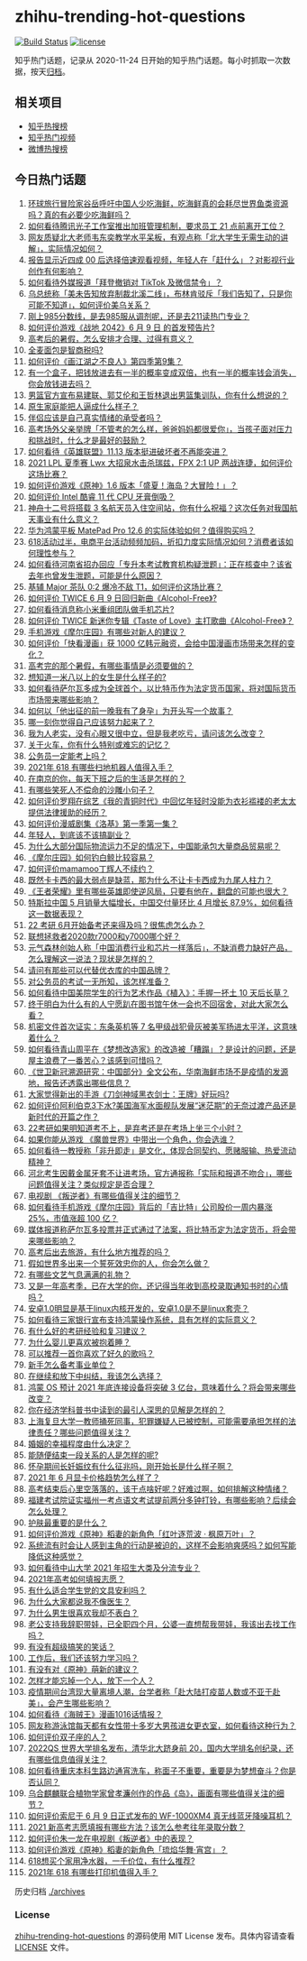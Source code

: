 # zhihu-trending-hot-questions

[![Build Status](https://github.com/justjavac/zhihu-trending-hot-questions/workflows/ci/badge.svg?branch=master)](https://github.com/justjavac/zhihu-trending-hot-questions/actions)
[![license](https://img.shields.io/github/license/justjavac/zhihu-trending-hot-questions)](https://github.com/justjavac/zhihu-trending-hot-questions/blob/master/LICENSE)

知乎热门话题，记录从 2020-11-24 日开始的知乎热门话题。每小时抓取一次数据，按天[归档](./archives)。

## 相关项目

- [知乎热搜榜](https://github.com/justjavac/zhihu-trending-top-search)
- [知乎热门视频](https://github.com/justjavac/zhihu-trending-hot-video)
- [微博热搜榜](https://github.com/justjavac/weibo-trending-hot-search)

## 今日热门话题

<!-- BEGIN -->
<!-- 最后更新时间 Thu Jun 10 2021 14:10:13 GMT+0800 (China Standard Time) -->

1. [环球旅行冒险家谷岳呼吁中国人少吃海鲜，吃海鲜真的会耗尽世界鱼类资源吗？真的有必要少吃海鲜吗？](https://www.zhihu.com/question/463886399)
2. [如何看待腾讯光子工作室推出加班管理机制，要求员工 21
   点前离开工位？](https://www.zhihu.com/question/464150896)
3. [网友质疑北大老师韦东奕教学水平呆板，有观点称「北大学生无需生动的讲解」，实际情况如何？](https://www.zhihu.com/question/463589084)
4. [报告显示近四成 00
   后选择倍速观看视频，年轻人在「赶什么」？对影视行业创作有何影响？](https://www.zhihu.com/question/464019954)
5. [如何看待外媒报道「拜登撤销对 TikTok 及微信禁令」？](https://www.zhihu.com/question/464157297)
6. [乌总统称「美未告知放弃制裁北溪二线」，布林肯驳斥「我们告知了，只是你可能不知道」，如何评价美乌关系？](https://www.zhihu.com/question/464060123)
7. [刚上985分数线，是去985服从调剂呢，还是去211读热门专业？](https://www.zhihu.com/question/448604507)
8. [如何评价游戏《战地 2042》6 月 9 日 的首发预告片?](https://www.zhihu.com/question/464165838)
9. [高考后的暑假，怎么安排才合理、过得有意义？](https://www.zhihu.com/question/31284169)
10. [全麦面包是智商税吗?](https://www.zhihu.com/question/416804902)
11. [如何评价《画江湖之不良人》第四季第9集？](https://www.zhihu.com/question/462893407)
12. [有一个盒子，把钱放进去有一半的概率变成双倍，也有一半的概率钱会消失，你会放钱进去吗？](https://www.zhihu.com/question/463236177)
13. [男篮官方宣布易建联、郭艾伦和王哲林退出男篮集训队，你有什么想说的？](https://www.zhihu.com/question/464171039)
14. [原生家庭能把人逼成什么样子？](https://www.zhihu.com/question/445787783)
15. [伴侣应该是自己真实情绪的承受者吗？](https://www.zhihu.com/question/302561314)
16. [高考场外父亲举牌「不管考的怎么样，爸爸妈妈都很爱你」，当孩子面对压力和挑战时，什么才是最好的鼓励？](https://www.zhihu.com/question/464058857)
17. [如何看待《英雄联盟》11.13 版本挺进破坏者不再能突进？](https://www.zhihu.com/question/463953447)
18. [2021 LPL 夏季赛 Lwx 大招泉水击杀瑞兹，FPX 2:1 UP
    两战连捷，如何评价这场比赛？](https://www.zhihu.com/question/464087771)
19. [如何评价游戏《原神》1.6 版本「盛夏！海岛？大冒险！」？](https://www.zhihu.com/question/464073550)
20. [如何评价 Intel 酷睿 11 代 CPU 牙膏倒吸？](https://www.zhihu.com/question/441892505)
21. [神舟十二号将搭载 3
    名航天员入住空间站，你有什么祝福？这次任务对我国航天事业有什么意义？](https://www.zhihu.com/question/464203408)
22. [华为鸿蒙平板 MatePad Pro 12.6
    的实际体验如何？值得购买吗？](https://www.zhihu.com/question/464198645)
23. [618活动过半，电商平台活动频频加码，折扣力度实际情况如何？消费者该如何理性参与？](https://www.zhihu.com/question/464028524)
24. [如何看待河南省招办回应「专升本考试教育机构疑泄题」：正在核查中？该省去年也曾发生泄题，可能是什么原因？](https://www.zhihu.com/question/464094074)
25. [基辅 Major 茶队 0:2 爆冷不敌
    T1，如何评价这场比赛？](https://www.zhihu.com/question/464122557)
26. [如何评价 TWICE 6 月 9
    日回归新曲《Alcohol-Free》?](https://www.zhihu.com/question/464107220)
27. [如何看待消息称小米重组团队做手机芯片?](https://www.zhihu.com/question/464043487)
28. [如何评价 TWICE 新迷你专辑《Taste of
    Love》主打歌曲《Alcohol-Free》？](https://www.zhihu.com/question/464106498)
29. [手机游戏《摩尔庄园》有哪些对新人的建议？](https://www.zhihu.com/question/462564990)
30. [如何评价「快看漫画」获 1000
    亿韩元融资，会给中国漫画市场带来怎样的变化？](https://www.zhihu.com/question/464056519)
31. [高考完的那个暑假，有哪些事情是必须要做的？](https://www.zhihu.com/question/464055526)
32. [想知道一米八以上的女生是什么样子的?](https://www.zhihu.com/question/433141761)
33. [如何看待萨尔瓦多成为全球首个，以比特币作为法定货币国家，将对国际货币市场带来哪些影响？](https://www.zhihu.com/question/464147867)
34. [如何以「他出征的前一晚我有了身孕」为开头写一个故事？](https://www.zhihu.com/question/432905258)
35. [哪一刻你觉得自己应该努力起来了？](https://www.zhihu.com/question/463880646)
36. [我为人老实，没有心眼又很中立，但是我老吃亏，请问该怎么改变？](https://www.zhihu.com/question/446711038)
37. [关于火车，你有什么特别或难忘的记忆？](https://www.zhihu.com/question/463714171)
38. [公务员一定能考上吗？](https://www.zhihu.com/question/463166599)
39. [2021年 618 有哪些扫地机器人值得入手？](https://www.zhihu.com/question/457255349)
40. [在南京的你，每天下班之后的生活是怎样的？](https://www.zhihu.com/question/463893798)
41. [有哪些笑死人不偿命的沙雕小句子？](https://www.zhihu.com/question/446274242)
42. [如何评价罗翔在综艺《我的青铜时代》中回忆年轻时没能为衣衫褴褛的老太太提供法律援助的经历？](https://www.zhihu.com/question/464013828)
43. [如何评价漫威剧集《洛基》第一季第一集？](https://www.zhihu.com/question/464034803)
44. [年轻人，到底该不该搞副业？](https://www.zhihu.com/question/448721015)
45. [为什么大部分国际物流运力不足的情况下，中国能承包大量商品贸易呢？](https://www.zhihu.com/question/463894187)
46. [《摩尔庄园》如何钓白鲸比较容易？](https://www.zhihu.com/question/463403987)
47. [如何评价mamamoo丁辉人不续约？](https://www.zhihu.com/question/464084992)
48. [既然卡卡西的最大弱点是缺蓝，那为什么不让卡卡西成为九尾人柱力？](https://www.zhihu.com/question/459339714)
49. [《王者荣耀》里有哪些英雄即使逆风局，只要有他在，翻盘的可能也很大？](https://www.zhihu.com/question/462971541)
50. [特斯拉中国 5 月销量大幅增长，中国交付量环比 4 月增长
    87.9%，如何看待这一数据表现？](https://www.zhihu.com/question/463536427)
51. [22 考研 6月开始备考还来得及吗？很焦虑怎么办？](https://www.zhihu.com/question/464058784)
52. [联想拯救者2020款r7000和y7000哪个好？](https://www.zhihu.com/question/394249932)
53. [元气森林创始人称「中国消费行业和芯片一样落后」，不缺消费力缺好产品，怎么理解这一说法？现状是怎样的？](https://www.zhihu.com/question/464022675)
54. [请问有那些可以代替优衣库的中国品牌？](https://www.zhihu.com/question/451270885)
55. [对公务员的考试一无所知，该怎样准备？](https://www.zhihu.com/question/321438898)
56. [如何看待中国美院学生的行为艺术作品《植入》：手握一抔土 10
    天后长草？](https://www.zhihu.com/question/463307719)
57. [终于明白为什么有的人宁愿趴在图书馆午休一会也不回宿舍，对此大家怎么看？](https://www.zhihu.com/question/456455985)
58. [机密文件首次证实：东条英机等 7
    名甲级战犯骨灰被美军扬进太平洋，这意味着什么？](https://www.zhihu.com/question/463707211)
59. [如何看待青山周平在《梦想改造家》的改造被「糟蹋」？是设计的问题，还是屋主浪费了一番苦心？该感到可惜吗？](https://www.zhihu.com/question/462730740)
60. [《世卫新冠溯源研究：中国部分》全文公布，华南海鲜市场不是疫情的发源地，报告还透露出哪些信息？](https://www.zhihu.com/question/464006198)
61. [大家觉得新出的手游《刀剑神域黑衣剑士：王牌》好玩吗?](https://www.zhihu.com/question/464041915)
62. [如何评价阿利伯克3下水?美国海军水面舰队发展“迷茫期”的无奈过渡产品还是新时代的开篇之作？](https://www.zhihu.com/question/463924306)
63. [22考研如果明知道考不上，是弃考还是在考场上坐三个小时？](https://www.zhihu.com/question/463857051)
64. [如果你能从游戏 《魔兽世界》中带出一个角色，你会选谁？](https://www.zhihu.com/question/462389624)
65. [如何看待一教授称「非升即走」是文化，体现合同契约、愿赌服输、热爱流动精神？](https://www.zhihu.com/question/464057866)
66. [河北考生因戴金属牙套不让进考场，官方通报称「实际和报道不吻合」，哪些问题值得关注？类似规定是否合理？](https://www.zhihu.com/question/463806366)
67. [电视剧 《叛逆者》有哪些值得关注的细节？](https://www.zhihu.com/question/463726081)
68. [如何看待手机游戏《摩尔庄园》背后的「吉比特」公司股价一周内暴涨 25%，市值涨超 100
    亿？](https://www.zhihu.com/question/463704962)
69. [媒体报道称萨尔瓦多投票并正式通过了法案，将比特币定为法定货币，将会带来哪些影响？](https://www.zhihu.com/question/463566253)
70. [高考后出去旅游，有什么地方推荐的吗？](https://www.zhihu.com/question/459482130)
71. [假如世界多出来一个誓死效忠你的人，你会怎么做？](https://www.zhihu.com/question/462848357)
72. [有哪些文艺气息满满的礼物？](https://www.zhihu.com/question/54909953)
73. [又是一年高考季，已在大学的你，还记得当年收到高校录取通知书时的心情吗？](https://www.zhihu.com/question/461328713)
74. [安卓1.0明显是基于linux内核开发的，安卓1.0是不是linux套壳？](https://www.zhihu.com/question/463995705)
75. [如何看待三家银行宣布支持鸿蒙操作系统，具有怎样的实际意义？](https://www.zhihu.com/question/463778303)
76. [有什么好的考研经验和复习建议？](https://www.zhihu.com/question/281957516)
77. [为什么婴儿更喜欢被抱着睡？](https://www.zhihu.com/question/454465321)
78. [可以推荐一首你喜欢了好久的歌吗？](https://www.zhihu.com/question/461209882)
79. [新手怎么备考事业单位？](https://www.zhihu.com/question/434514549)
80. [在继续和放下中纠结，我该怎么选择？](https://www.zhihu.com/question/463424165)
81. [鸿蒙 OS 预计 2021 年底连接设备将突破 3
    亿台，意味着什么？将会带来哪些改变？](https://www.zhihu.com/question/463834577)
82. [你在经济学科普书中读到的最引人深思的见解是怎样的？](https://www.zhihu.com/question/456001371)
83. [上海复旦大学一教师捅死同事，犯罪嫌疑人已被控制，可能需要承担怎样的法律责任？哪些问题值得关注？](https://www.zhihu.com/question/463773359)
84. [婚姻的幸福程度由什么决定？](https://www.zhihu.com/question/459300547)
85. [能随便结束一段关系的人是怎样的呢?](https://www.zhihu.com/question/463377855)
86. [怀孕期间长妊娠纹有什么征兆吗，刚开始长是什么样子啊？](https://www.zhihu.com/question/309491806)
87. [2021 年 6 月显卡价格趋势怎么样了？](https://www.zhihu.com/question/462608710)
88. [高考结束后心里空落落的，该干点啥好呢？好难过啊，如何排解这种情绪？](https://www.zhihu.com/question/463903480)
89. [福建考试院证实福州一考点语文考试提前两分多钟打铃，有哪些影响？后续会怎么处理？](https://www.zhihu.com/question/463943012)
90. [护肤最重要的是什么？](https://www.zhihu.com/question/428147299)
91. [如何评价游戏《原神》稻妻的新角色「红叶逐荒波 · 枫原万叶」？](https://www.zhihu.com/question/463721255)
92. [系统流有时会让人感到主角的行动是被迫的，这样不会影响爽感吗？如何写能降低这种感觉？](https://www.zhihu.com/question/463918537)
93. [如何看待中山大学 2021 年招生大类及分流专业？](https://www.zhihu.com/question/463925066)
94. [2021年高考如何填报志愿？](https://www.zhihu.com/question/457946106)
95. [有什么适合学生党的文具安利吗？](https://www.zhihu.com/question/368136906)
96. [为什么大家都说我不像医生？](https://www.zhihu.com/question/463550139)
97. [为什么男生很喜欢我却不表白？](https://www.zhihu.com/question/463798880)
98. [老公支持我辞职带娃，已全职四个月，公婆一直想帮我带娃，我该出去找工作吗？](https://www.zhihu.com/question/429050361)
99. [有没有超级搞笑的笑话？](https://www.zhihu.com/question/458404795)
100. [工作后，我们还该努力学习吗？](https://www.zhihu.com/question/463179609)
101. [有没有对《原神》萌新的建议？](https://www.zhihu.com/question/433204646)
102. [怎样才能忘掉一个人，放下一个人？](https://www.zhihu.com/question/431715988)
103. [疫情期间台湾现大量离境人潮，台学者称「赴大陆打疫苗人数或不亚于赴美」，会产生哪些影响？](https://www.zhihu.com/question/463915254)
104. [如何看待《海贼王》漫画1016话情报？](https://www.zhihu.com/question/464027691)
105. [网友称游泳馆每天都有女性带十多岁大男孩进女更衣室，如何看待这种行为？](https://www.zhihu.com/question/463887838)
106. [如何评价双子座的人？](https://www.zhihu.com/question/386252037)
107. [2022QS 世界大学排名发布，清华北大跻身前
     20，国内大学排名创纪录，还有哪些信息值得关注？](https://www.zhihu.com/question/463988313)
108. [如何看待重庆本科生路边通宵洗车，称面子不重要，重要是为梦想奋斗？你是否认同？](https://www.zhihu.com/question/463828183)
109. [乌合麒麟联合植物学家曾孝濂创作的作品《岛》，画面有哪些值得关注的细节？](https://www.zhihu.com/question/463946010)
110. [如何评价索尼于 6 月 9 日正式发布的 WF-1000XM4
     真无线蓝牙降噪耳机？](https://www.zhihu.com/question/463984969)
111. [2021 新高考志愿填报有哪些方法？该怎么参考往年录取分数？](https://www.zhihu.com/question/431604213)
112. [如何评价朱一龙在电视剧《叛逆者》中的表现？](https://www.zhihu.com/question/388819632)
113. [如何评价游戏《原神》稻妻的新角色「琉焰华舞·宵宫」？](https://www.zhihu.com/question/463720589)
114. [618想买个家用净水器，一千价位，有什么推荐?](https://www.zhihu.com/question/456644378)
115. [2021年 618 有哪些打印机值得入手？](https://www.zhihu.com/question/457255518)

<!-- END -->

历史归档 [./archives](./archives)

### License

[zhihu-trending-hot-questions](https://github.com/justjavac/zhihu-trending-hot-questions)
的源码使用 MIT License 发布。具体内容请查看 [LICENSE](./LICENSE) 文件。
